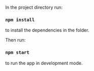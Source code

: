 In the project directory run:

### `npm install`

to install the dependencies in the folder.

Then run:

### `npm start`

to run the app in development mode.